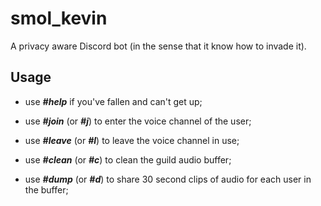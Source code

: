 
# smol_kevin

A privacy aware Discord bot (in the sense that it know how to invade it).

## Usage

- use ***#help*** if you've fallen and can't get up;

- use ***#join***   (or ***#j***) to enter the voice channel of the user;

- use ***#leave***  (or ***#l***) to leave the voice channel in use;

- use ***#clean***  (or ***#c***) to clean the guild audio buffer;

- use ***#dump***   (or ***#d***) to share 30 second clips of audio for each user in the buffer;
